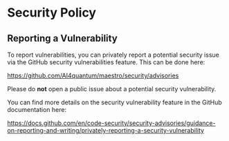 # Security Policy

## Reporting a Vulnerability

To report vulnerabilities, you can privately report a potential security issue
via the GitHub security vulnerabilities feature. This can be done here:

https://github.com/AI4quantum/maestro/security/advisories

Please do **not** open a public issue about a potential security vulnerability.

You can find more details on the security vulnerability feature in the GitHub
documentation here:

https://docs.github.com/en/code-security/security-advisories/guidance-on-reporting-and-writing/privately-reporting-a-security-vulnerability
